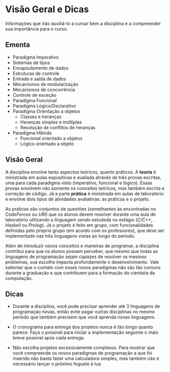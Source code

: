 # Visão Geral e Dicas

Informações que irão auxiliá-lo a cursar bem a disciplina e a compreender sua importância para o curso.

## Ementa

- Paradigma Imperativo
- Sistemas de tipos
- Encapsulamento de dados
- Estruturas de controle
- Entrada e saída de dados
- Mecanismos de modularização
- Mecanismos de concorrência
- Controle de exceção
- Paradigma Funcional
- Paradigma Lógico/Declarativo
- Paradigma Orientação a objetos
    - Classes e heranças
    - Heranças simples e múltiplas
    - Resolução de conflitos de heranças
- Paradigma Híbrido
    - Funcional orientado a objetos 
    - Lógico orientado a objeto

## Visão Geral

A disciplina envolve tanto aspectos teóricos, quanto práticos. A **teoria** é ministrada em aulas expositivas e avaliada através de três provas escritas, uma para cada paradigma visto (imperativo, funcional e lógico). Essas provas envolvem não somente os conceitos teóricos, mas também escrita e correção de código. Já a parte **prática** é ministrada em aulas de laboratório e envolve dois tipos de atividades avaliativas: as práticas e o projeto.

As práticas são conjuntos de questões (semelhantes às encontradas no *CodeForces* ou *URI*) que os alunos devem resolver durante uma aula de laboratório utilizando a linguagem sendo estudada no estágio (*C/C++*, *Haskell* ou *Prolog*). Já o projeto é feito em grupo, com funcionalidades definidas pelo próprio grupo (em acordo com os professores), que deve ser implementado nas três linguagens vistas ao longo do período.

Além de introduzir novos conceitos e maneiras de programar, a disciplina contribui para que os alunos possam perceber, que mesmo que todas as linguagens de programação sejam capazes de resolver os mesmos problemas, sua escolha impacta profundamente o desenvolvimento. Vale salientar que o contato com esses novos paradigmas não são tão comuns durante a graduação e que contribuem para a formação do cientista da computação.

## Dicas

- Durante a disciplina, você pode precisar aprender até 3 linguagens de programação novas, então evite pagar outras disciplinas no mesmo período que também precisem que você aprenda novas linguagens.

- O cronograma para entrega dos projetos nunca é tão longo quanto parece. Faça o possível para iniciar a implementação seguinte o mais breve possível após cada entrega.

- Não escolha projetos excessivamente complexos. Para mostrar que você compreende os novos paradigmas de programação a que foi inserido não basta fazer uma calculadora simples, mas também não é necessário lançar o próximo foguete à lua.